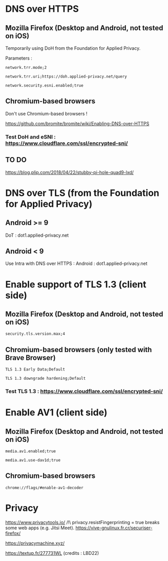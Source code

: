 # DNS over HTTPS

## Mozilla Firefox (Desktop and Android, not tested on iOS)

Temporarily using DoH from the Foundation for Applied Privacy.

Parameters :

```
network.trr.mode;2
```
```
network.trr.uri;https://doh.applied-privacy.net/query
```
```
network.security.esni.enabled;true
```

## Chromium-based browsers

Don't use Chromium-based browsers !

https://github.com/bromite/bromite/wiki/Enabling-DNS-over-HTTPS

### Test DoH and eSNI : https://www.cloudflare.com/ssl/encrypted-sni/

## TO DO

https://blog.plip.com/2018/04/22/stubby-pi-hole-quad9-lxd/

# DNS over TLS (from the Foundation for Applied Privacy)

## Android >= 9

DoT : dot1.applied-privacy.net

## Android < 9

Use Intra with DNS over HTTPS : Android : dot1.applied-privacy.net

# Enable support of TLS 1.3 (client side)

## Mozilla Firefox (Desktop and Android, not tested on iOS)

```
security.tls.version.max;4
```

## Chromium-based browsers (only tested with Brave Browser)

```
TLS 1.3 Early Data;Default
```
```
TLS 1.3 downgrade hardening;Default
```

### Test TLS 1.3 : https://www.cloudflare.com/ssl/encrypted-sni/

# Enable AV1 (client side)

## Mozilla Firefox (Desktop and Android, not tested on iOS)

```
media.av1.enabled;true
```
```
media.av1.use-dav1d;true
```

## Chromium-based browsers

```
chrome://flags/#enable-av1-decoder
```

# Privacy

https://www.privacytools.io/ /!\ privacy.resistFingerprinting = true breaks some web apps (e.g. Jitsi Meet).
https://vive-gnulinux.fr.cr/securiser-firefox/

https://privacymachine.xyz/

https://textup.fr/277731WL (credits : LBD22)
